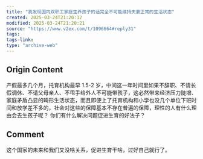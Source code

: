 ```yaml
---
title: "我发现国内双职工家庭生养孩子的话完全不可能维持夫妻正常的生活状态"
created: 2025-03-24T21:20:12
modified: 2025-03-24T21:20:21
source: "https://www.v2ex.com/t/1096664#reply31"
tags:
tags-link:
type: "archive-web"
---
```


## Origin Content

产假最多几个月，托育机构最早 1.5-2 岁，中间这一年时间里如果不辞职、不请长假调休、不请父母亲人、不甩手给外人不可能带孩子，这必然带来经济压力陡增、家庭矛盾凸显的畸形生活状态，而且即便上了托育机构和小学也没几个单位下班时间和放学差不多的，社会对这些的保障基本不存在普遍的保障，理性的人有什么理由会去生孩子呢？ 你们有什么解决问题促进生育的好法子？

## Comment

这个国家的未来和我们又没啥关系，促进生育干啥，过好自己就行了。
